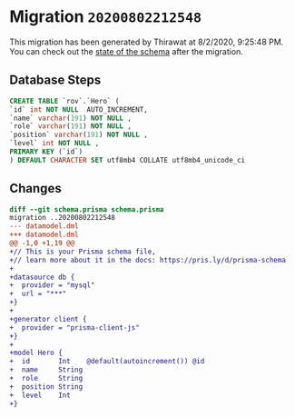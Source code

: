 # Migration `20200802212548`

This migration has been generated by Thirawat at 8/2/2020, 9:25:48 PM.
You can check out the [state of the schema](./schema.prisma) after the migration.

## Database Steps

```sql
CREATE TABLE `rov`.`Hero` (
`id` int NOT NULL  AUTO_INCREMENT,
`name` varchar(191) NOT NULL ,
`role` varchar(191) NOT NULL ,
`position` varchar(191) NOT NULL ,
`level` int NOT NULL ,
PRIMARY KEY (`id`)
) DEFAULT CHARACTER SET utf8mb4 COLLATE utf8mb4_unicode_ci
```

## Changes

```diff
diff --git schema.prisma schema.prisma
migration ..20200802212548
--- datamodel.dml
+++ datamodel.dml
@@ -1,0 +1,19 @@
+// This is your Prisma schema file,
+// learn more about it in the docs: https://pris.ly/d/prisma-schema
+
+datasource db {
+  provider = "mysql"
+  url = "***"
+}
+
+generator client {
+  provider = "prisma-client-js"
+}
+
+model Hero {
+  id       Int    @default(autoincrement()) @id
+  name     String
+  role     String
+  position String
+  level    Int
+}
```


